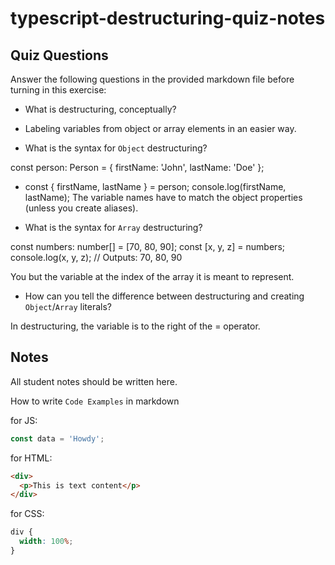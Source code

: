 # typescript-destructuring-quiz-notes

## Quiz Questions

Answer the following questions in the provided markdown file before turning in this exercise:

- What is destructuring, conceptually?
- Labeling variables from object or array elements in an easier way. 

- What is the syntax for `Object` destructuring?

const person: Person = { firstName: 'John', lastName: 'Doe' };
- const { firstName, lastName } = person;
console.log(firstName, lastName);
The variable names have to match the object properties (unless you create aliases).

- What is the syntax for `Array` destructuring?

const numbers: number[] = [70, 80, 90];
const [x, y, z] = numbers;
console.log(x, y, z); // Outputs: 70, 80, 90

You but the variable at the index of the array it is meant to represent. 

- How can you tell the difference between destructuring and creating `Object`/`Array` literals?

In destructuring, the variable is to the right of the = operator. 

## Notes

All student notes should be written here.

How to write `Code Examples` in markdown

for JS:

```javascript
const data = 'Howdy';
```

for HTML:

```html
<div>
  <p>This is text content</p>
</div>
```

for CSS:

```css
div {
  width: 100%;
}
```
